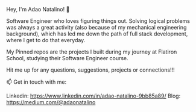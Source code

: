 Hey, I'm Adao Natalino! 👋

Software Engineer who loves figuring things out. Solving logical problems was always a great activity (also because of my mechanical engineering background), which has led me down the path of full stack development, where I get to do that everyday.

My Pinned repos are the projects I built during my journey at Flatiron School, studying their Software Engineer course.

Hit me up for any questions, suggestions, projects or connections!!!

📫 Get in touch with me:

Linkedin: https://www.linkedin.com/in/adao-natalino-9bb85a89/
Blog: https://medium.com/@adaonatalino



